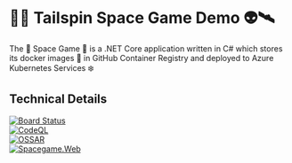 #  🚀👾 Tailspin Space Game Demo   👽🛰

The 🤖 Space Game 🚀 is a .NET Core application written in C# which stores its docker images 🐳 in GitHub Container Registry and deployed to Azure Kubernetes Services ❄️

## Technical Details
[![Board Status](https://dev.azure.com/devopsagile/d04beb2e-6521-4473-99fc-af251e8a4b0f/008f60f6-db8e-4790-879f-eff1affde363/_apis/work/boardbadge/519f390a-2eef-4adb-96f8-2aabd684c362?columnOptions=1)](https://dev.azure.com/devopsagile/d04beb2e-6521-4473-99fc-af251e8a4b0f/_boards/board/t/008f60f6-db8e-4790-879f-eff1affde363/Microsoft.RequirementCategory/)<br/>
[![CodeQL](https://github.com/CanarysPlayground/tailspin-spacegame/actions/workflows/codeql-analysis.yml/badge.svg)](https://github.com/CanarysPlayground/tailspin-spacegame/actions/workflows/codeql-analysis.yml)<br/>
[![OSSAR](https://github.com/CanarysPlayground/tailspin-spacegame/actions/workflows/ossar-analysis.yml/badge.svg)](https://github.com/CanarysPlayground/tailspin-spacegame/actions/workflows/ossar-analysis.yml)<br/>
[![Spacegame.Web](https://github.com/CanarysPlayground/tailspin-spacegame/actions/workflows/azure-webapp.yml/badge.svg)](https://github.com/CanarysPlayground/tailspin-spacegame/actions/workflows/azure-webapp.yml)


